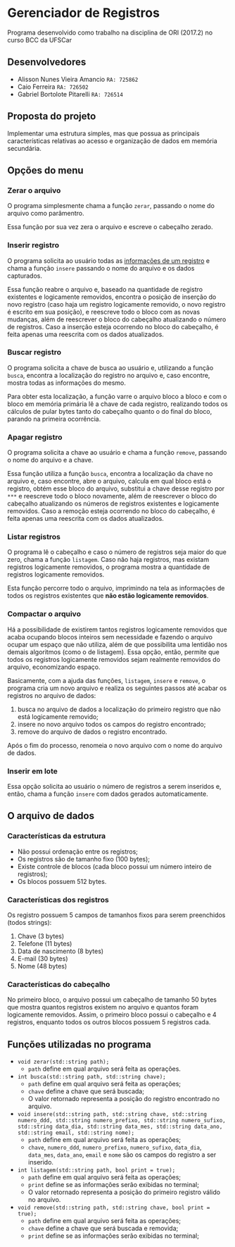 # Gerenciador de Registros

Programa desenvolvido como trabalho na disciplina de ORI (2017.2) no curso BCC da UFSCar

## Desenvolvedores

- Alisson Nunes Vieira Amancio `RA: 725862`
- Caio Ferreira `RA: 726502`
- Gabriel Bortolote Pitarelli `RA: 726514`

## Proposta do projeto

Implementar uma estrutura simples, mas que possua as principais características relativas ao acesso e organização de dados em memória secundária.

## Opções do menu

### Zerar o arquivo

O programa simplesmente chama a função `zerar`, passando o nome do arquivo como parâmentro.

Essa função por sua vez zera o arquivo e escreve o cabeçalho zerado.

### Inserir registro

O programa solicita ao usuário todas as [informações de um registro](#características-dos-registros) e chama a função `insere` passando o nome do arquivo e os dados capturados.

Essa função reabre o arquivo e, baseado na quantidade de registro existentes e logicamente removidos, encontra o posição de inserção do novo registro (caso haja um registro logicamente removido, o novo registro é escrito em sua posição), e reescreve todo o bloco com as novas mudanças, além de reescrever o bloco do cabeçalho atualizando o número de registros. Caso a inserção esteja ocorrendo no bloco do cabeçalho, é feita apenas uma reescrita com os dados atualizados.

### Buscar registro

O programa solicita a chave de busca ao usuário e, utilizando a função `busca`, encontra a localização do registro no arquivo e, caso encontre, mostra todas as informações do mesmo.

Para obter esta localização, a função varre o arquivo bloco a bloco e com o bloco em memória primária lê a chave de cada registro, realizando todos os cálculos de pular bytes tanto do cabeçalho quanto o do final do bloco, parando na primeira ocorrência.

### Apagar registro

O programa solicita a chave ao usuário e chama a função `remove`, passando o nome do arquivo e a chave.

Essa função utiliza a função `busca`, encontra a localização da chave no arquivo e, caso encontre, abre o arquivo, calcula em qual bloco está o registro, obtém esse bloco do arquivo, substitui a chave desse registro por `***` e reescreve todo o bloco novamente, além de reescrever o bloco do cabeçalho atualizando os números de registros existentes e logicamente removidos. Caso a remoção esteja ocorrendo no bloco do cabeçalho, é feita apenas uma reescrita com os dados atualizados.

### Listar registros

O programa lê o cabeçalho e caso o número de registros seja maior do que zero, chama a função `listagem`. Caso não haja registros, mas existam registros logicamente removidos, o programa mostra a quantidade de registros logicamente removidos.

Esta função percorre todo o arquivo, imprimindo na tela as informações de todos os registros existentes que **não estão logicamente removidos**.

### Compactar o arquivo

Há a possibilidade de existirem tantos registros logicamente removidos que acaba ocupando blocos inteiros sem necessidade e fazendo o arquivo ocupar um espaço que não utiliza, além de que possibilita uma lentidão nos demais algoritmos (como o de listagem). Essa opção, então, permite que todos os registros logicamente removidos sejam realmente removidos do arquivo, economizando espaço.

Basicamente, com a ajuda das funções, `listagem`, `insere` e `remove`, o programa cria um novo arquivo e realiza os seguintes passos até acabar os registros no arquivo de dados:

1. busca no arquivo de dados a localização do primeiro registro que não está logicamente removido;
2. insere no novo arquivo todos os campos do registro encontrado;
3. remove do arquivo de dados o registro encontrado.

Após o fim do processo, renomeia o novo arquivo com o nome do arquivo de dados.

### Inserir em lote

Essa opção solicita ao usuário o número de registros a serem inseridos e, então, chama a função `insere` com dados gerados automaticamente.

## O arquivo de dados

### Características da estrutura

- Não possui ordenação entre os registros;
- Os registros são de tamanho fixo (100 bytes);
- Existe controle de blocos (cada bloco possui um número inteiro de registros);
- Os blocos possuem 512 bytes.

### Características dos registros

Os registro possuem 5 campos de tamanhos fixos para serem preenchidos (todos strings):
1. Chave (3 bytes)
2. Telefone (11 bytes)
3. Data de nascimento (8 bytes)
4. E-mail (30 bytes)
5. Nome (48 bytes)

### Características do cabeçalho

No primeiro bloco, o arquivo possui um cabeçalho de tamanho 50 bytes que mostra quantos registros existem no arquivo e quantos foram logicamente removidos. Assim, o primeiro bloco possui o cabeçalho e 4 registros, enquanto todos os outros blocos possuem 5 registros cada.

## Funções utilizadas no programa

- `void zerar(std::string path);`
  - `path` define em qual arquivo será feita as operações.
- `int busca(std::string path, std::string chave);`
  - `path` define em qual arquivo será feita as operações;
  - `chave` define a chave que será buscada;
  - O valor retornado representa a posição do registro encontrado no arquivo.
- `void insere(std::string path, std::string chave, std::string numero_ddd, std::string numero_prefixo, std::string numero_sufixo, std::string data_dia, std::string data_mes, std::string data_ano, std::string email, std::string nome);`
  - `path` define em qual arquivo será feita as operações;
  - `chave`, `numero_ddd`, `numero_prefixo`, `numero_sufixo`, `data_dia`, `data_mes`, `data_ano`, `email` e `nome` são os campos do registro a ser inserido.
- `int listagem(std::string path, bool print = true);`
  - `path` define em qual arquivo será feita as operações;
  - `print` define se as informações serão exibidas no terminal;
  - O valor retornado representa a posição do primeiro registro válido no arquivo.
- `void remove(std::string path, std::string chave, bool print = true);`
  - `path` define em qual arquivo será feita as operações;
  - `chave` define a chave que será buscada e removida;
  - `print` define se as informações serão exibidas no terminal;
